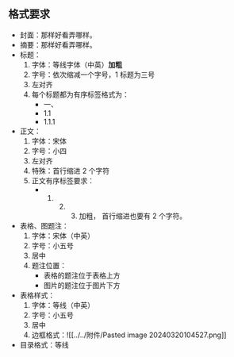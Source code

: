 ## 格式要求

- 封面：那样好看弄哪样。
- 摘要：那样好看弄哪样。
- 标题：
	1. 字体：等线字体（中英）**加粗**
	2. 字号：依次缩减一个字号，1 标题为三号
	3. 左对齐
	4. 每个标题都为有序标签格式为：
		- 一、
		- 1.1
		- 1.1.1
- 正文：
	1. 字体：宋体
	2. 字号：小四
	3. 左对齐
	4. 特殊：首行缩进 2 个字符
	5. 正文有序标签要求：
		- 1. 2. 3. 加粗， 首行缩进也要有 2 个字符。
- 表格、图题注：
	1. 字体：宋体（中英）
	2. 字号：小五号
	3. 居中
	4. 题注位置：
		- 表格的题注位于表格上方
		- 图片的题注位于图片下方
- 表格样式：
	1. 字体：等线（中英）
	2. 字号：小五号
	3. 居中
	4. 边框格式：![[../../附件/Pasted image 20240320104527.png]]
- 目录格式：等线
